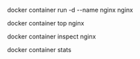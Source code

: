 
   docker container run -d --name nginx nginx

   docker container top nginx

   docker container inspect nginx

   docker container stats